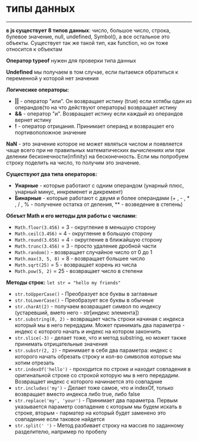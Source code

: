# типы данных

---

**в js существует 8 типов данных**: число, большое число, строка, булевое значение, null, undefined, Symbol(), а все остальное это объекты. Существует так же такой тип, как function, но он тоже относится к объектам

**Оператор typeof** нужен для проверки типа данных

**Undefined** мы получаем в том случае, если пытаемся обратиться к переменной у которой нет значения

**Логичесике операторы:**

- **||** - оператор "или". Он возвращает истину (true) если хотябы один из операндов(то на что действуют операторы) возвращает истину
- **&&** - оператор "и". Возвращает истину если каждый из операндов вернет истину
- **!** - оператор отрицания. Принимает операнд и возвращает его портивоположное значение

**NaN** - это значение которое не может являться числом и появляется чаще всего при не правильных математических вычислениях или при делении бесконечности(infinity) на бесконечность. Если мы попробуем строку поделить на число, то получим это значение.

**Существуют два типа операторов:**

- **Унарные** - которые работают с одним операндом (унарный плюс, унарный минус, инкременет и дикремент)
- **Бинарные** - которые работают с двумя и более операндами (+ , - , \* , / , % - получение остатка от деления, \*\* - возведение в степень)

**Обеъкт Math и его методы для работы с числами:**

- `Math.floor(3.456)` = 3 - округление в меньшую сторону
- `Math.ceil(3.456)` = 4 - округление в большую сторону
- `Math.round(3.656)` = 4 - округление в ближайшую сторону
- `Math.trunc(3.456)` = 3 - просто удаление дробной части
- `Math.random()` - возвращает случайное число от 0 до 1
- `Math.max(3, 5, 8)` = 8 - возвращает большее число
- `Math.sqrt(25)` = 5 - возвращает корень из числа
- `Math.pow(5, 2)` = 25 - возвращает число в степени

**Методы строк:**
`let str = "hello my friends"`

- `str.toUpperCase()` - Преобразует все буквы в заглавные
- `str.toLowerCase()` - Преобразует все буквы в обычные
- `str.charAt(2)` - получаем возвращает символ по индексу (устаревший, вмето него - str[индекс элемента])
- `str.substring(0, 2)` - возвращает часть строки начиная с индекса который мы в него передадим. Может принимать два параметра - индекс с которого начать и индекс на котором закончить
- `str.slice(-3)` - делает тоже, что и метод substring, но может также принимать отрицательные значения
- `str.substr(2, 2)` - принимает в себя два параметра: индекс с которого начать обрезать строку и кол-во символов которые мы хотим отрезать
- `str.indexOf('hello')` - проходится по строке и находит совпадения в оригинальной строке со строкой которую мы в него передадим. Возвращает индекс с которого начинается это совпадние
- `str.includes('my')` - Делает тоже самое, что и indexOf, только возвращает вместо индекса либо true, либо false
- `str.replace('my', 'your')` - Принимает два параметра. Первым указывается параметр совпадение с которым мы будем искать в строке, вторым - парматер на который будет заменено это совпадение если таковое найдется
- `str.split(' ')` - Метод разбивает строку на массив по заданному разделителю, например по пробелу
